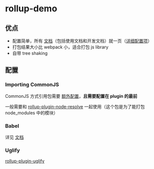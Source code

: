 # rollup-demo

## 优点

* 配置简单，所有 [文档]((https://rollupjs.org/guide/en/))（包括使用文档和开发文档）就一页（[详细配置项](https://rollupjs.org/guide/en/#big-list-of-options)）
* 打包结果大小比 webpack 小，适合打包 js library
* 自带 tree shaking

## 配置

### Importing CommonJS

CommonJS 方式引用包需要 [额外配置](https://github.com/rollup/rollup-plugin-commonjs)，**且需要配置在 plugin 的最前**

一般需要和 [rollup-plugin-node-resolve](https://github.com/rollup/rollup-plugin-node-resolve) 一起使用（这个包是为了能打包 node_modules 中的模块）

### Babel

详见 [文档](https://rollupjs.org/guide/en/#babel)

### Uglify

[rollup-plugin-uglify](https://github.com/TrySound/rollup-plugin-uglify)
